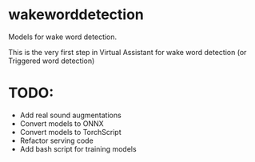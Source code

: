 # wakeworddetection

Models for wake word detection.

This is the very first step in Virtual Assistant for wake word detection (or Triggered word detection)


# TODO:
* Add real sound augmentations
* Convert models to ONNX
* Convert models to TorchScript
* Refactor serving code
* Add bash script for training models
